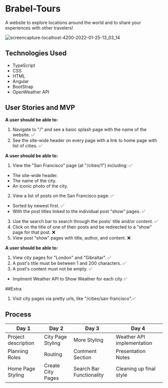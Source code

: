 # Brabel-Tours
A website to explore locations around the world and to share your experiences with other travelers!

![screencapture-localhost-4200-2022-01-25-13_03_14](https://user-images.githubusercontent.com/59656072/151033505-52009730-0fa9-4408-90ce-629f8ae1d68a.png)

## Technologies Used
- TypeScript
- CSS
- HTML
- Angular
- BootStrap
- OpenWeather API

## User Stories and MVP

**A user should be able to:**

1. Navigate to "/" and see a basic splash page with the name of the website. 	✅
2. See the site-wide header on every page with a link to home page with list of cities. 	✅


**A user should be able to:**

1. View the "San Francisco" page (at "/cities/1") including: 	✅
  * The site-wide header.
  * The name of the city.
  * An iconic photo of the city.
2. View a list of posts on the San Francisco page: 	✅
  * Sorted by newest first. 	✅
  * With the post titles linked to the individual post "show" pages. 	✅
3. Use the search bar to search through the posts' title and/or content. 	✅
4. Click on the title of one of their posts and be redirected to a "show" page for that post. ❌
5. View post "show" pages with title, author, and content. ❌

**A user should be able to:**

1. View city pages for "London" and "Gibraltar". 	✅
2. A post's title must be between 1 and 200 characters. 	✅
3. A post's content must not be empty. 	✅

- Implment Weather API to Show Weather for each city 	✅

##Extra 

1. Visit city pages via pretty urls, like "/cities/san-francisco".✅


## Process
| Day 1 | Day 2 | Day 3 | Day 4 |
|-------|-------|-------|-------|
| Project description| City Page Styling|More Styling | Weather API implementation|
 Planning Roles| Routing| Comment Section| Presentation Notes
 Home Page Styling|Create City Pages|Search Bar Functionality|Cleaning up final style 
 

